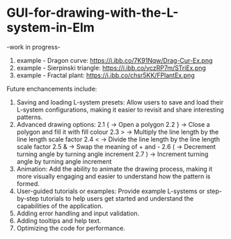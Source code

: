 # GUI-for-drawing-with-the-L-system-in-Elm

-work in progress-

1. example - Dragon curve: https://i.ibb.co/7K91Nqw/Drag-Cur-Ex.png
2. example - Sierpinski triangle: https://i.ibb.co/vczRP7m/STriEx.png
3. example - Fractal plant: https://i.ibb.co/chsr5KK/FPlantEx.png


Future enchancements include: 

1. Saving and loading L-system presets: Allow users to save and load their L-system configurations, making it easier to revisit and share interesting patterns.
2. Advanced drawing options: 
  2.1 {	   ->      Open a polygon
  2.2 }	   ->      Close a polygon and fill it with fill colour
  2.3 >	   ->      Multiply the line length by the line length scale factor
  2.4 <	   ->      Divide the line length by the line length scale factor
  2.5 &	   ->      Swap the meaning of + and -
  2.6 (	   ->      Decrement turning angle by turning angle increment
  2.7 )	   ->      Increment turning angle by turning angle increment
3. Animation: Add the ability to animate the drawing process, making it more visually engaging and easier to understand how the pattern is formed.
4. User-guided tutorials or examples: Provide example L-systems or step-by-step tutorials to help users get started and understand the capabilities of the application.
5. Adding error handling and input validation.
6. Adding tooltips and help text.
7. Optimizing the code for performance.
